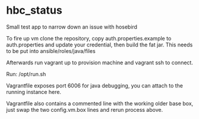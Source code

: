 # hbc_status
Small test app to narrow down an issue with hosebird

To fire up vm clone the repository, copy auth.properties.example to auth.properties and update your credential, then build the fat jar. This needs to be put into ansible/roles/java/files

Afterwards run vagrant up to provision machine and vagrant ssh to connect.

Run: /opt/run.sh

Vagrantfile exposes port 6006 for java debugging, you can attach to the running instance here.


Vagrantfile also contains a commented line with the working older base box, just swap the two config.vm.box lines and rerun process above.